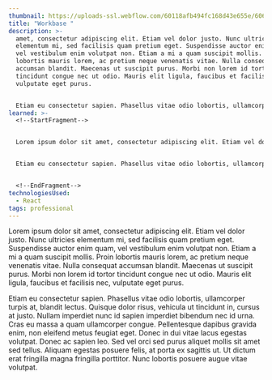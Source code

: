 ```yaml
---
thumbnail: https://uploads-ssl.webflow.com/60118afb494fc168d43e655e/606dedf85ba0fda25e0a575a_workbase-logo.svg
title: "Workbase "
description: >-
  amet, consectetur adipiscing elit. Etiam vel dolor justo. Nunc ultricies
  elementum mi, sed facilisis quam pretium eget. Suspendisse auctor enim quam,
  vel vestibulum enim volutpat non. Etiam a mi a quam suscipit mollis. Proin
  lobortis mauris lorem, ac pretium neque venenatis vitae. Nulla consequat
  accumsan blandit. Maecenas ut suscipit purus. Morbi non lorem id tortor
  tincidunt congue nec ut odio. Mauris elit ligula, faucibus et facilisis nec,
  vulputate eget purus.


  Etiam eu consectetur sapien. Phasellus vitae odio lobortis, ullamcorper turpis at, blandit lectus. Quisque dolor risus, vehicula ut tincidunt in, cursus at justo. Nullam imperdiet nunc id sapien imperdiet bibendum nec id urna. Cras eu massa a quam ullamcorper congue. Pellentesque dapibus gravida enim, non eleifend metus feugiat eget. Donec in dui vitae lacus egestas volutpat. Donec ac sapien leo. Sed vel orci sed purus aliquet mollis sit amet sed tellus. Aliquam egestas posuere felis, at porta ex sagittis ut. Ut dictum erat fringilla magna fringilla porttitor. Nunc
learned: >-
  <!--StartFragment-->


  Lorem ipsum dolor sit amet, consectetur adipiscing elit. Etiam vel dolor justo. Nunc ultricies elementum mi, sed facilisis quam pretium eget. Suspendisse auctor enim quam, vel vestibulum enim volutpat non. Etiam a mi a quam suscipit mollis. Proin lobortis mauris lorem, ac pretium neque venenatis vitae. Nulla consequat accumsan blandit. Maecenas ut suscipit purus. Morbi non lorem id tortor tincidunt congue nec ut odio. Mauris elit ligula, faucibus et facilisis nec, vulputate eget purus.


  Etiam eu consectetur sapien. Phasellus vitae odio lobortis, ullamcorper turpis at, blandit lectus. Quisque dolor risus, vehicula ut tincidunt in, cursus at justo. Nullam imperdiet nunc id sapien imperdiet bibendum nec id urna. Cras eu massa a quam ullamcorper congue. Pellentesque dapibus gravida enim, non eleifend metus feugiat eget. Donec in dui vitae lacus egestas volutpat. Donec ac sapien leo. Sed vel orci sed purus aliquet mollis sit amet sed tellus. Aliquam egestas posuere felis, at porta ex sagittis ut. Ut dictum erat fringilla magna fringilla porttitor. Nunc lobortis posuere augue vitae volutpat.


  <!--EndFragment-->
technologiesUsed:
  - React
tags: professional
---
```

Lorem ipsum dolor sit amet, consectetur adipiscing elit. Etiam vel dolor justo. Nunc ultricies elementum mi, sed facilisis quam pretium eget. Suspendisse auctor enim quam, vel vestibulum enim volutpat non. Etiam a mi a quam suscipit mollis. Proin lobortis mauris lorem, ac pretium neque venenatis vitae. Nulla consequat accumsan blandit. Maecenas ut suscipit purus. Morbi non lorem id tortor tincidunt congue nec ut odio. Mauris elit ligula, faucibus et facilisis nec, vulputate eget purus.

Etiam eu consectetur sapien. Phasellus vitae odio lobortis, ullamcorper turpis at, blandit lectus. Quisque dolor risus, vehicula ut tincidunt in, cursus at justo. Nullam imperdiet nunc id sapien imperdiet bibendum nec id urna. Cras eu massa a quam ullamcorper congue. Pellentesque dapibus gravida enim, non eleifend metus feugiat eget. Donec in dui vitae lacus egestas volutpat. Donec ac sapien leo. Sed vel orci sed purus aliquet mollis sit amet sed tellus. Aliquam egestas posuere felis, at porta ex sagittis ut. Ut dictum erat fringilla magna fringilla porttitor. Nunc lobortis posuere augue vitae volutpat.